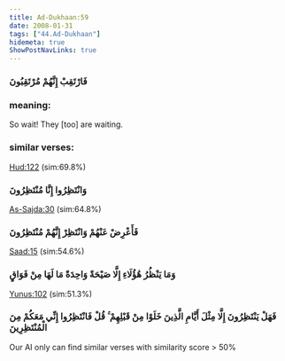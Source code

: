 ```yaml
---
title: Ad-Dukhaan:59
date: 2008-01-31
tags: ["44.Ad-Dukhaan"]
hidemeta: true 
ShowPostNavLinks: true 
---
```

### فَارْتَقِبْ إِنَّهُمْ مُرْتَقِبُونَ
### meaning: 
So wait! They [too] are waiting.
### similar verses: 

[Hud:122](/11/122) (sim:69.8%)

### وَانْتَظِرُوا إِنَّا مُنْتَظِرُونَ

[As-Sajda:30](/32/30) (sim:64.8%)

### فَأَعْرِضْ عَنْهُمْ وَانْتَظِرْ إِنَّهُمْ مُنْتَظِرُونَ

[Saad:15](/38/15) (sim:54.6%)

### وَمَا يَنْظُرُ هَٰؤُلَاءِ إِلَّا صَيْحَةً وَاحِدَةً مَا لَهَا مِنْ فَوَاقٍ

[Yunus:102](/10/102) (sim:51.3%)

### فَهَلْ يَنْتَظِرُونَ إِلَّا مِثْلَ أَيَّامِ الَّذِينَ خَلَوْا مِنْ قَبْلِهِمْ ۚ قُلْ فَانْتَظِرُوا إِنِّي مَعَكُمْ مِنَ الْمُنْتَظِرِينَ

Our AI only can find similar verses with similarity score > 50% 
